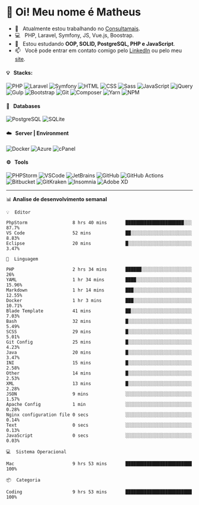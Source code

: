 # 👋 Oi! Meu nome é Matheus

- 🔭 &nbsp; Atualmente estou trabalhando no [Consultamais](https://consultamais.com.br/).
- 💻 &nbsp; PHP, Laravel, Symfony, JS, Vue.js, Boostrap.
- 🌱 &nbsp; Estou estudando **OOP, SOLID, PostgreSQL, PHP e JavaScript**.
- 📫 &nbsp; Você pode entrar em contato comigo pelo [LinkedIn](https://www.linkedin.com/in/matheuscamargoxavier/) ou pelo meu [site](https://matheuscamargo.co).

#### 💡 &nbsp; Stacks:
![PHP](https://img.shields.io/badge/-PHP-777BB4?&logo=php&logoColor=FFFFFF)
![Laravel](https://img.shields.io/badge/-Laravel-FF2D20?&logo=laravel&logoColor=FFFFFF)
![Symfony](https://img.shields.io/badge/-Symfony-000000?&logo=symfony&logoColor=FFFFFF)
![HTML](https://img.shields.io/badge/-HTML-E34F26?&logo=html5&logoColor=FFFFFF)
![CSS](https://img.shields.io/badge/-CSS-1572B6?&logo=css3&logoColor=FFFFFF)
![Sass](https://img.shields.io/badge/-Sass-CC6699?&logo=sass&logoColor=FFFFFF)
![JavaScript](https://img.shields.io/badge/-JavaScript-F7DF1E?&logo=javascript&logoColor=FFFFFF)
![jQuery](https://img.shields.io/badge/-jQuery-0769AD?&logo=jquery&logoColor=FFFFFF)
![Gulp](https://img.shields.io/badge/-Gulp-CF4647?&logo=gulp&logoColor=FFFFFF)
![Bootstrap](https://img.shields.io/badge/-Bootstrap-7952B3?&logo=bootstrap&logoColor=FFFFFF)
![Git](https://img.shields.io/badge/-Git-F05032?&logo=git&logoColor=FFFFFF)
![Composer](https://img.shields.io/badge/-Composer-885630?&logo=composer&logoColor=FFFFFF)
![Yarn](https://img.shields.io/badge/-Yarn-2C8EBB?&logo=yarn&logoColor=FFFFFF)
![NPM](https://img.shields.io/badge/-npm-CB3837?&logo=npm&logoColor=FFFFFF)

#### 💾 &nbsp; Databases
![PostgreSQL](https://img.shields.io/badge/-PostgreSQL-336791?&logo=PostgreSQL&logoColor=FFFFFF)
![SQLite](https://img.shields.io/badge/-SQLite-003B57?&logo=SQLite&logoColor=FFFFFF)

#### ☁️ &nbsp; Server | Environment
![Docker](https://img.shields.io/badge/-Docker-2496ED?&logo=docker&logoColor=FFFFFF)
![Azure](https://img.shields.io/badge/-Azure-0089D6?&logo=microsoft%20azure&logoColor=FFFFFF)
![cPanel](https://img.shields.io/badge/-cPanel-FF6C2C?&logo=cpanel&logoColor=FFFFFF)

#### ⚙️ &nbsp; Tools
![PHPStorm](https://img.shields.io/badge/-PHPStorm-000000?&logo=PHPStorm&logoColor=FFFFFF)
![VSCode](https://img.shields.io/badge/-VSCode-007ACC?&logo=Visual%20Studio%20Code&logoColor=FFFFFF) 
![JetBrains](https://img.shields.io/badge/-JetBrains-000000?&logo=jetbrains&logoColor=FFFFFF) 
![GitHub](https://img.shields.io/badge/-GitHub-181717?&logo=github&logoColor=FFFFFF) 
![GitHub Actions](https://img.shields.io/badge/-GitHub%20Actions-181717?&logo=GitHub%20Actions&logoColor=FFFFFF) 
![Bitbucket](https://img.shields.io/badge/-Bitbucket-0052CC?&logo=bitbucket&logoColor=FFFFFF)
![GitKraken](https://img.shields.io/badge/-GitKraken-179287?&logo=GitKraken&logoColor=FFFFFF)
![Insomnia](https://img.shields.io/badge/-Insomnia-5849BE?&logo=Insomnia&logoColor=FFFFFF)
![Adobe XD](https://img.shields.io/badge/-Adobe%20XD-FF61F6?&logo=adobe%20xd&logoColor=FFFFFF) 
_______

📊  **Analise de desenvolvimento semanal**
```text
💡  Editor

PhpStorm                 8 hrs 40 mins       ██████████████████████░░░      87.7%
VS Code                  52 mins             ██░░░░░░░░░░░░░░░░░░░░░░░      8.83%
Eclipse                  20 mins             █░░░░░░░░░░░░░░░░░░░░░░░░      3.47%
```
```text
💬  Linguagem

PHP                      2 hrs 34 mins       ██████░░░░░░░░░░░░░░░░░░░        26%
YAML                     1 hr 34 mins        ████░░░░░░░░░░░░░░░░░░░░░     15.96%
Markdown                 1 hr 14 mins        ███░░░░░░░░░░░░░░░░░░░░░░     12.55%
Docker                   1 hr 3 mins         ███░░░░░░░░░░░░░░░░░░░░░░     10.71%
Blade Template           41 mins             ██░░░░░░░░░░░░░░░░░░░░░░░      7.03%
Bash                     32 mins             █░░░░░░░░░░░░░░░░░░░░░░░░      5.49%
SCSS                     29 mins             █░░░░░░░░░░░░░░░░░░░░░░░░      5.01%
Git Config               25 mins             █░░░░░░░░░░░░░░░░░░░░░░░░      4.23%
Java                     20 mins             █░░░░░░░░░░░░░░░░░░░░░░░░      3.47%
INI                      15 mins             █░░░░░░░░░░░░░░░░░░░░░░░░      2.58%
Other                    14 mins             █░░░░░░░░░░░░░░░░░░░░░░░░      2.53%
XML                      13 mins             █░░░░░░░░░░░░░░░░░░░░░░░░      2.28%
JSON                     9 mins              ░░░░░░░░░░░░░░░░░░░░░░░░░      1.57%
Apache Config            1 min               ░░░░░░░░░░░░░░░░░░░░░░░░░      0.28%
Nginx configuration file 0 secs              ░░░░░░░░░░░░░░░░░░░░░░░░░      0.14%
Text                     0 secs              ░░░░░░░░░░░░░░░░░░░░░░░░░      0.13%
JavaScript               0 secs              ░░░░░░░░░░░░░░░░░░░░░░░░░      0.03%
```
```text
💻  Sistema Operacional

Mac                      9 hrs 53 mins       █████████████████████████       100%
```
```text
📦  Categoria

Coding                   9 hrs 53 mins       █████████████████████████       100%
```
